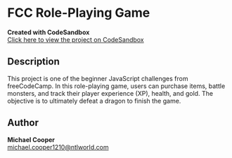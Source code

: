 # FCC Role-Playing Game

**Created with CodeSandbox**  
[Click here to view the project on CodeSandbox](https://codesandbox.io/p/github/MCooper1210/FCC-role-playing-game)

## Description
This project is one of the beginner JavaScript challenges from freeCodeCamp. In this role-playing game, users can purchase items, battle monsters, and track their player experience (XP), health, and gold. The objective is to ultimately defeat a dragon to finish the game.

## Author
**Michael Cooper**  
michael.cooper1210@ntlworld.com
